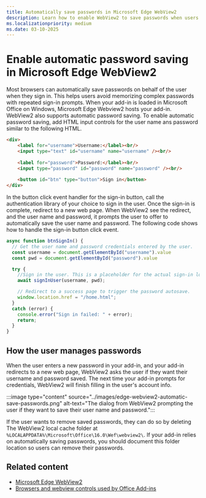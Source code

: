 ```yaml
---
title: Automatically save passwords in Microsoft Edge WebView2
description: Learn how to enable WebView2 to save passwords when users sign in using your add-in.
ms.localizationpriority: medium
ms.date: 03-10-2025
---
```


# Enable automatic password saving in Microsoft Edge WebView2

Most browsers can automatically save passwords on behalf of the user when they sign in. This helps users avoid memorizing complex passwords with repeated sign-in prompts. When your add-in is loaded in Microsoft Office on Windows, Microsoft Edge Webview2 hosts your add-in. WebView2 also supports automatic password saving. To enable automatic password saving, add HTML input controls for the user name ans password similar to the following HTML.

```html
<div>
    <label for="username">Username:</label><br/>
    <input type="text" id="username" name="username" /><br/>
    
    <label for="password">Password:</label><br/>
    <input type="password" id="password" name="password" /><br/>
    
    <button id="btn" type="button">Sign in</button>
</div>
```

In the button click event handler for the sign-in button, call the authentication library of your choice to sign in the user. Once the sign-in is complete, redirect to a new web page. When WebView2 see the redirect, and the user name and password, it prompts the user to offer to automatically save the user name and password. The following code shows how to handle the sign-in button click event.

```javascript
async function btnSignIn() {
  // Get the user name and password credentials entered by the user.
  const username = document.getElementById("username").value
  const pwd = document.getElementById("password").value

  try {
    //Sign in the user. This is a placeholder for the actual sign-in logic.
    await signInUser(username, pwd);

    // Redirect to a success page to trigger the password autosave.
    window.location.href = "/home.html";
  }
  catch (error) {
    console.error("Sign in failed: " + error);
    return;
  }
}
```

## How the user manages passwords

When the user enters a new password in your add-in, and your add-in redirects to a new web page, WebView2 asks the user if they want their username and password saved. The next time your add-in prompts for credentials, WebView2 will finish filling in the user's account info.

:::image type="content" source="../images/edge-webview2-automatic-save-passwords.png" alt-text="The dialog from WebView2 prompting the user if they want to save their user name and password.":::

If the user wants to remove saved passwords, they can do so by deleting The WebView2 local cache folder at `%LOCALAPPDATA%\Microsoft\Office\16.0\Wef\webview2\`. If your add-in relies on automatically saving passwords, you should document this folder location so users can remove their passwords.

## Related content

- [Microsoft Edge WebView2](https://developer.microsoft.com/microsoft-edge/webview2)
- [Browsers and webview controls used by Office Add-ins](../concepts/browsers-used-by-office-web-add-ins.md)
